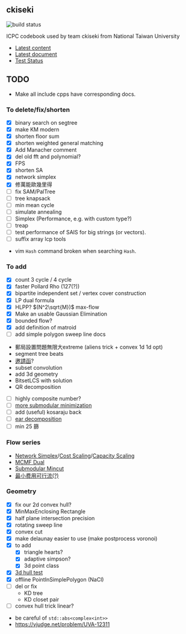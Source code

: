 ckiseki
----

![build status](https://github.com/OmeletWithoutEgg/ckiseki/workflows/build%20codebook.pdf/badge.svg)

ICPC codebook used by team ckiseki from National Taiwan University

* [Latest content](https://github.com/OmeletWithoutEgg/ckiseki/raw/master/pdf/codebook.pdf)
* [Latest document](https://github.com/OmeletWithoutEgg/ckiseki/raw/master/docs/docs.pdf)
* [Test Status](https://omeletwithoutegg.github.io/ckiseki/)

## TODO

* Make all include cpps have corresponding docs.

### To delete/fix/shorten
* [x] binary search on segtree
* [x] make KM modern
* [x] shorten floor sum
* [x] shorten weighted general matching
* [x] Add Manacher comment
* [x] del old fft and polynomial?
* [x] FPS
* [x] shorten SA
* [x] network simplex
* [x] 修萬能歐幾里得
* [ ] fix SAM/PalTree
* [ ] tree knapsack
* [ ] min mean cycle
* [ ] simulate annealing
* [ ] Simplex (Performance, e.g. with custom type?)
* [ ] treap
* [ ] test performance of SAIS for big strings (or vectors).
* [ ] suffix array lcp tools
* vim `Hash` command broken when searching `Hash`.

### To add
* [x] count 3 cycle / 4 cycle
* [x] faster Pollard Rho (127(?))
* [x] bipartite independent set / vertex cover construction
* [x] LP dual formula
* [x] HLPP? $(N^2\sqrt{M})$ max-flow
* [x] Make an usable Gaussian Elimination
* [x] bounded flow?
* [x] add definition of matroid
* [ ] add simple polygon sweep line docs
* 郵局設置問題無限大extreme (aliens trick + convex 1d 1d opt)
* segment tree beats
* [邀請函](https://omeletwithoutegg.github.io/2020/11/22/TIOJ-1978/)?
* subset convolution
* add 3d geometry
* BitsetLCS with solution
* QR decomposition
* [ ] highly composite number?
* [ ] [more submodular minimization](https://noshi91.hatenablog.com/entry/2021/06/29/044225)
* [ ] add (useful) kosaraju back
* [ ] [ear decomposition](https://codeforces.com/contest/521/submission/146192598)
* [ ] min 25 篩

### Flow series
* [Network Simplex](https://gist.github.com/brunodccarvalho/fb9f2b47d7f8469d209506b336013473)/[Cost Scaling](https://ideone.com/q6PWgB)/[Capacity Scaling](https://ouuan.github.io/post/%E5%9F%BA%E4%BA%8E-capacity-scaling-%E7%9A%84%E5%BC%B1%E5%A4%9A%E9%A1%B9%E5%BC%8F%E5%A4%8D%E6%9D%82%E5%BA%A6%E6%9C%80%E5%B0%8F%E8%B4%B9%E7%94%A8%E6%B5%81%E7%AE%97%E6%B3%95/)
* [MCMF Dual](https://github.com/brianbbsu/8BQube/commit/6277ef72c0f371195d79a432e374b44ed77a9807)
* [Submodular Mincut](https://theory-and-me.hatenablog.com/entry/2020/03/17/180157)
* [最小费用可行流(?)](https://www.cnblogs.com/smashfun/p/13259192.html)

### Geometry
* [x] fix our 2d convex hull?
* [x] MinMaxEnclosing Rectangle
* [x] half plane intersection precision
* [x] rotating sweep line
* [x] convex cut
* [x] make delaunay easier to use (make postprocess voronoi)
* [x] to add
    * [x] triangle hearts?
    * [x] adaptive simpson?
    * [x] 3d point class
* [x] [3d hull test](https://vjudge.net/problem/HDU-3662)
* [x] offline PointInSimplePolygon (NaCl)
* [ ] del or fix
    * KD tree
    * KD closet pair
* [ ] convex hull trick linear?
* be careful of `std::abs<complex<int>>`
* https://vjudge.net/problem/UVA-12311
